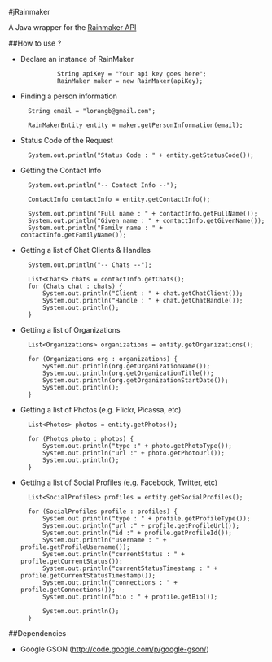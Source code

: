 #jRainmaker

A Java wrapper for the [Rainmaker API](http://rainmaker.cc/api)

##How to use ?
 
* Declare an instance of RainMaker

                String apiKey = "Your api key goes here";
                RainMaker maker = new RainMaker(apiKey);

* Finding a person information

		String email = "lorangb@gmail.com";	

		RainMakerEntity entity = maker.getPersonInformation(email);

* Status Code of the Request

		System.out.println("Status Code : " + entity.getStatusCode());		

* Getting the Contact Info

		System.out.println("-- Contact Info --");

		ContactInfo contactInfo = entity.getContactInfo();

		System.out.println("Full name : " + contactInfo.getFullName());
		System.out.println("Given name : " + contactInfo.getGivenName());
		System.out.println("Family name : " + contactInfo.getFamilyName());
		

* Getting a list of Chat Clients & Handles

		System.out.println("-- Chats --");

		List<Chats> chats = contactInfo.getChats();
		for (Chats chat : chats) {
			System.out.println("Client : " + chat.getChatClient());
			System.out.println("Handle : " + chat.getChatHandle());
			System.out.println();
		}

* Getting a list of Organizations

		List<Organizations> organizations = entity.getOrganizations();

		for (Organizations org : organizations) {
			System.out.println(org.getOrganizationName());
			System.out.println(org.getOrganizationTitle());
			System.out.println(org.getOrganizationStartDate());
			System.out.println();
		}

* Getting a list of Photos (e.g. Flickr, Picassa, etc)

		List<Photos> photos = entity.getPhotos();

		for (Photos photo : photos) {
			System.out.println("type :" + photo.getPhotoType());
			System.out.println("url :" + photo.getPhotoUrl());
			System.out.println();
		}

* Getting a list of Social Profiles (e.g. Facebook, Twitter, etc)

		List<SocialProfiles> profiles = entity.getSocialProfiles();

		for (SocialProfiles profile : profiles) {
			System.out.println("type : " + profile.getProfileType());
			System.out.println("url :" + profile.getProfileUrl());
			System.out.println("id :" + profile.getProfileId());
			System.out.println("username : " + profile.getProfileUsername());
			System.out.println("currentStatus : " + profile.getCurrentStatus());
			System.out.println("currentStatusTimestamp : " + profile.getCurrentStatusTimestamp());
			System.out.println("connections : " + profile.getConnections());
			System.out.println("bio : " + profile.getBio());			
			
			System.out.println();
		}


##Dependencies

* Google GSON (http://code.google.com/p/google-gson/)
